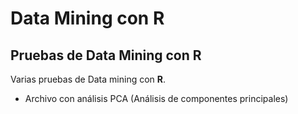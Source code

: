 Data Mining con R
=================


Pruebas de Data Mining con R
----------------------------

Varias pruebas de Data mining con **R**.

* Archivo con análisis PCA (Análisis de componentes principales)
